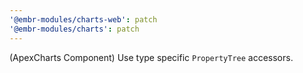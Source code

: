 ```yaml
---
'@embr-modules/charts-web': patch
'@embr-modules/charts': patch
---
```


(ApexCharts Component) Use type specific `PropertyTree` accessors.
